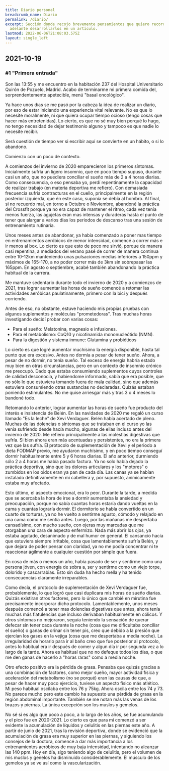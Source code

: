 ```yaml
---
title: Diario personal
breadcrumb_name: Diario
permalink: /diario/
excerpt: Sección donde recojo brevemente pensamientos que quiero recordar para más
  adelante desarrollarlos en un artículo.
lastmod: 2022-06-06T21:08:03.575Z
layout: single_left
---
```


## 2021-10-19
### #1 "Primera entrada"

Son las 13:55 y me encuentro en la habitación 237 del Hospital Universitario Quirón de Pozuelo, Madrid. Acabo de terminarme mi primera comida del, sorprendentemente apetecible, menú "basal oncológico".

Ya hace unos días se me pasó por la cabeza la idea de realizar un diario, por eso de estar iniciando una experiencia vital relevante. No es que lo necesite moralmente, ni que quiera ocupar tiempo ocioso (tengo cosas que hacer más entretenidas). Lo cierto, es que no sé muy bien porqué lo hago, no tengo necesidad de dejar testimonio alguno y tampoco es que nadie lo necesite recibir.

Será cuestión de tiempo ver si escribir aquí se convierte en un hábito, o si lo abandono.

Comienzo con un poco de contexto. 

A comienzos del invierno de 2020 emparecieron los primeros síntomas. Inicialmente sufría un ligero insomnio, que en poco tiempo supuso, durante casi un año, que no puediera conciliar el sueño más de 2 a 4 horas diarias. Como consecuencia, o eso pensaba yo, perdí repentinamente la capacidad de realizar trabajo (en materia deportiva me refiero). Con demasiada frecuencia sufría contracturas en el cuello, principalmente en la región posterior izquierda, que én este caso, suponía se debía al hombro. Al final, si no recuerdo mal, en torno a Octubre o Noviembre, abandoné la práctica del Crossfit porque ya no era capaz de mantener el ritmo, cada vez tenía menos fuerza, las agujetas eran mas intensas y duraderas hasta el punto de tener que alargar a varios dias los periodos de descanso tras una sesión de entrenamiento rutinaria.  

Unos meses antes de abandonar, ya había comenzado a poner mas tiempo en entrenamientos aeróbicos de menor intensidad, comencé a correr más e ir menos al box. Lo cierto es que esto de poco me sirvió, porque de manera casi repentina, a mediados del verano pasé de correr de manera continua entre 10-12km manteniendo unas pulsaciones medias inferiores a 150ppm y máximos de 165-170, a no poder correr más de 3km sin sobrepasar las 165ppm. En agosto o septiembre, acabé también abandonando la práctica habitual de la carrera.

Me mantuve sedentario durante todo el invierno de 2020 y a comienzos de 2021, tras lograr aumentar las horas de sueño comencé a retomar las actividades aeróbicas paulatinamente, primero con la bici y después corriendo. 

Antes de eso, no obstante, estuve haciendo mis propias pruebas con algunos suplementos y moléculas "prometedoras". Tras muchas horas investigando decidí probar con varias cosas:
- Para el sueño: Melatonina, magnesio e infusiones.
- Para el metabolismo: CoQ10 y nicotinamida mononucleótido (NMN).
- Para la digestión y sistema inmune: Glutamina y probióticos 

Lo cierto es que logré aumentar muchísimo la energía disponible, hasta tal punto que era excesivo. Antes no dormía a pesar de tener sueño. Ahora, a pesar de no dormir, no tenía sueño. Tal exceso de energía habría estado muy bien en otras circunstancias, pero en un contexto de insomnio crónico me preocupó. Dado que estaba consumiendo suplementos cuyos controles de calidad desconocía, y habiendome informado, sabía que era posible, que no sólo lo que estuviera tomando fuera de mala calidad, sino que además estuviera consumiendo otras sustancias no declaradas. Quizás estaban poniendo estimulantes. No me quise arriesgar más y tras 3 o 4 meses lo bandoné todo.

Retomando lo anterior, lograr aumentar las horas de sueño fue producto del interés e insistencia de Belén. En las navidades de 2020 me regaló un curso llamado "Es la leche" de Xevi Verdaguer. Belén había acertado de pleno. Muchas de las dolencias o síntomas que se trataban en el curso yo las venía sufriendo desde hacía mucho, algunas de ellas incluso antes del invierno de 2020. Me refiero principalmente a las molestias digestivas que sufría. Si bien ahora eran más acentuadas y persistentes, no era la primera vez que las sufría. El protocolo de suplementación de Xevi y el periodo a dieta FODMAP previo, me ayudaron muchísimo, y en poco tiempo conseguí dormir habitualmente entre 5 y 6 horas diarias. El año anterior, durmiendo sólo 2 a 4 horas me había pasado factura. Ya no solo había dejado la práctica deportiva, sino que los dolores articulares y los "motores" o zumbidos en los oidos eran ya pan de cada día. Las canas ya se habían instalado definitivamente en mi cabellera y, por supuesto, anímicamente estaba muy afectado. 

Esto último, el aspecto emocional, era lo peor. Durante la tarde, a medida que se acercaba la hora de irse a dormir aumentaba la ansiedad y preocupación, porque no sabía cuantas horas estaría dando vueltas en la cama y cuantas lograría dormir. El dormitorio se había convertido en un cuarto de torturas, ya no he vuelto a sentirme agusto, cómodo y relajado en una cama como me sentía antes. Luego, por las mañanas me despertaba cansadísimo, con mucho sueño, con ojeras muy marcadas que me otorgaban una cara de aspecto enfermizo. Nada más abrir los ojos, ya estaba agotado, desanimado y de mal humor en general. El cansancio hacía que estuviera siempre irritable, cosa que lamentablemente sufría Belén, y que dejara de poder pensar con claridad, ya no me podía concentrar ni te reaccionar ágilmente a cualquier cuestión por simple que fuera.

En cosa de más o menos un año, había pasado de ser y sentirme como una persona jóven, con energía de sobra a, ser y sentirme como un viejo torpe, dolorido y cascarrabias. Esto sin duda ha hecho mella y ha tenido consecuencias claramente irreparables. 

Como decía, el protocolo de suplementación de Xevi Verdaguer fue, probablemente, lo que logró que casi duplicara mis horas de sueño diarias. Quizás existiran otros factores, pero lo único que cambié en mirutina fue precisamente incorporar dicho protocolo. Lamentablemente, unos meses después comencé a tener mas dolencias digestivas que antes, ahora tenía muchas más flatulencias que incluso derivaban habitualmente en cólicos. Y otros síntomas no mejoraron, seguía teniendo la sensación de querar defecar sin tener caca durante la noche (cosa que me dificultaba conciliar el sueño) o ganas de orinar sin tener pis, creo que debido a la presión que ejercían los gases en la vejiga (cosa que me despertaba a media noche). La irregularidad de horario para ir al baño creo que fue posterior al protocolo, antes lo habitual era ir después de comer y algun día ir por segunda vez a lo largo de la tarde. Ahora es habitual que no no defeque todos los días, o que me den ganas de hacerlo a "horas raras" como a media noche.

Otro efecto positivo era la pérdida de grasa. Pensaba que quizás gracias a una combinación de factores, como mejor sueño, mayor actividad física y aceleración del metabolismo (no se porqué) eran las causas de que, a pesar de hacer muy poco ejercicio, tuviese un aspecto físico más atlético. Mi peso habitual oscilaba entre los 76 y 75kg. Ahora oscila entre los 74 y 73. No parece mucho pero este cambio ha supuesto una pérdida de grasa en la región abdominal importante. También se me notan más las venas de los brazos y piernas. La única excepción son los muslos y gemelos. 

No sé si es algo que poco a poco, a lo largo de los años, se fue acumulando y el pico fue en 2020-2021. Lo cierto es que para mí comenzó a ser evidente la acumulación de líquidos y celulitis en las piernas este año. A partir de junio de 2021, tras la revisión deportiva, donde se evidenció que la acumulación de grasa era muy superior en las piernas, y siguiendo los consejos de la doctora, comencé a dar más importancia a los entrenamientos aeróbicos de muy baja intensidad, intentando no alcanzar las 140 ppm. Hoy en día, sigo teniendo algo de celulitis, pero el volumen de mis muslos y genelos ha disminuido considerablemente. El músculo de los gemelos ya se ve así como la vascularización. 





